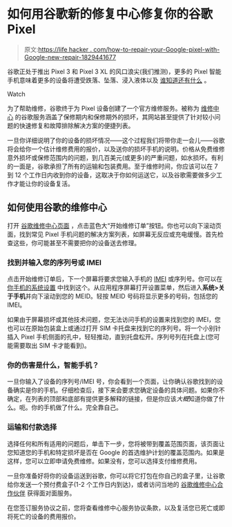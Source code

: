 # 如何用谷歌新的修复中心修复你的谷歌 Pixel

> 原文:[https://life hacker . com/how-to-repair-your-Google-pixel-with-Google-new-repair-1829441677](https://lifehacker.com/how-to-repair-your-google-pixel-with-googles-new-repair-1829441677)

谷歌正处于推出 Pixel 3 和 Pixel 3 XL 的风口浪尖(我们推测)，更多的 Pixel 智能手机意味着更多的设备将遭受跌落、坠落、浸入液体以及 [谁知道还有什么](https://www.youtube.com/watch?v=aYQSWB2EyzY) 。

Watch

为了帮助维修，谷歌终于为 Pixel 设备创建了一个官方维修服务。被称为 [维修中心](https://store.google.com/repaircenter) 的谷歌服务涵盖了保修期内和保修期外的损坏，其网站甚至提供了针对较小问题的快速修复和故障排除解决方案的便捷列表。

一旦你详细说明了你的设备的损坏情况——这个过程我们将带你走一会儿——谷歌将会给你一个估计维修费用的报价，以及送你的损坏手机的说明。价格从免费维修意外损坏或保修范围内的问题，到几百美元(或更多)的严重问题，如水损坏。有利的一面是，谷歌承担了所有的运输和包装费用。至于维修时间，你应该可以在 7 到 12 个工作日内收到你的设备，这取决于你如何运送它，以及谷歌需要做多少工作才能让你的设备复活。

## 如何使用谷歌的维修中心

打开 [谷歌维修中心页面](https://store.google.com/repaircenter) ，点击蓝色大“开始维修订单”按钮。你也可以向下滚动页面，找到常见 Pixel 手机问题的解决方案列表，如屏幕无反应或充电缓慢。首先检查这些，你可能甚至不需要把你的设备送去修理。

### 找到并输入您的序列号或 IMEI

点击开始维修订单后，下一个屏幕将要求您输入手机的 [IMEI](https://lifehacker.com/find-the-imei-of-a-lost-android-phone-in-your-google-da-1680379181) 或序列号。你可以在 [你手机的系统设置](https://support.google.com/store/answer/3333000?hl=en) 中找到这个。从应用程序屏幕打开设置菜单，然后进入**系统>关于手机**并向下滚动到您的 MEID。轻按 MEID 号码将显示更多的号码，包括您的 IMEI。

如果由于屏幕损坏或其他技术问题，您无法访问手机的设置来找到您的 IMEI，您也可以在原始包装盒上或通过打开 SIM 卡托盘来找到它的序列号。将一个小别针插入 Pixel 手机侧面的孔中，轻轻推动，直到托盘松开。序列号列在托盘上(您可能需要取出 SIM 卡才能看到)。

### 你的伤害是什么，智能手机？

一旦你输入了设备的序列号/IMEI 号，你会看到一个页面，让你确认谷歌找到的设备确实是你的手机。仔细检查后，接下来会要求您确定设备的具体问题。如果你不确定，在列表的顶部和底部有提供更多解释的链接，但是你应该*大概*知道你做了什么。呃。你的手机做了什么。完全靠自己。

### 运输和付款选择

选择任何和所有适用的问题后，单击下一步，您将被带到覆盖范围页面，该页面让您知道您的手机和特定损坏是否在 Google 的首选维护计划的覆盖范围内。如果是这样，您可以立即申请免费维修。如果没有，您可以选择支付维修费用。

一旦你准备好将你的设备运送到谷歌，你可以将它打包在你自己的盒子里，让谷歌给你发送一个预付费盒子(1-2 个工作日内到达)，或者访问当地的 [谷歌维修中心合作伙伴](https://support.google.com/store/answer/7182296?hl=en) 获得面对面服务。

在您签订服务协议之前，您将查看维修中心服务协议条款，以及复活您已死亡或即将死亡的设备的费用报价。